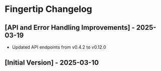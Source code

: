# Fingertip Changelog

## [API and Error Handling Improvements] - 2025-03-19

- Updated API endpoints from v0.4.2 to v0.12.0

## [Initial Version] - 2025-03-10
